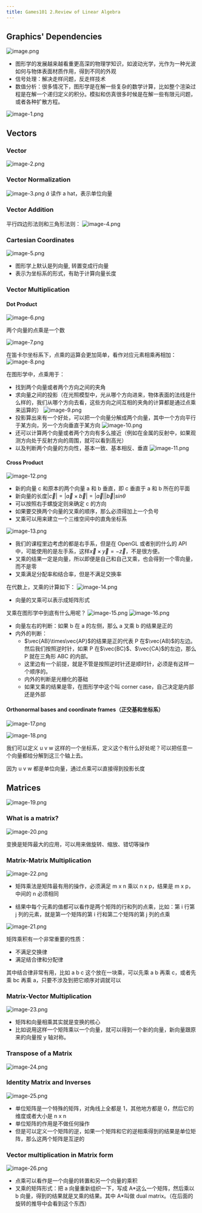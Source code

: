 ```yaml
---
title: Games101 2.Review of Linear Algebra
---
```


## Graphics' Dependencies

![image.png](/images/Pub_Note_Games101_2/image.png)

- 图形学的发展越来越看重更高深的物理学知识，如波动光学，光作为一种光波如何与物体表面材质作用，得到不同的外观
- 信号处理：解决走样问题，反走样技术
- 数值分析：很多情况下，图形学是在解一些复杂的数学计算，比如整个渲染过程是在解一个递归定义的积分。模拟和仿真很多时候是在解一些有限元问题，或者各种扩散方程。

![image-1.png](/images/Pub_Note_Games101_2/image-1.png)

## Vectors

### Vector

![image-2.png](/images/Pub_Note_Games101_2/image-2.png)

### Vector Normalization

![image-3.png](/images/Pub_Note_Games101_2/image-3.png)
$\hat{a}$ 读作 a hat，表示单位向量

### Vector Addition

平行四边形法则和三角形法则：
![image-4.png](/images/Pub_Note_Games101_2/image-4.png)

### Cartesian Coordinates

![image-5.png](/images/Pub_Note_Games101_2/image-5.png)

- 图形学上默认是列向量, 转置变成行向量
- 表示为坐标系的形式，有助于计算向量长度

### Vector Multiplication

#### Dot Product

![image-6.png](/images/Pub_Note_Games101_2/image-6.png)

两个向量的点乘是一个数

![image-7.png](/images/Pub_Note_Games101_2/image-7.png)

在笛卡尔坐标系下，点乘的运算会更加简单，看作对应元素相乘再相加：
![image-8.png](/images/Pub_Note_Games101_2/image-8.png)

在图形学中，点乘用于：

- 找到两个向量或者两个方向之间的夹角
- 求向量之间的投影（在光照模型中，光从哪个方向进来，物体表面的法线是什么样的，我们从哪个方向去看，这些方向之间互相的夹角的计算都是通过点乘来运算的）
  ![image-9.png](/images/Pub_Note_Games101_2/image-9.png)
- 投影算出来有一个好处，可以把一个向量分解成两个向量，其中一个方向平行于某方向，另一个方向垂直于某方向
  ![image-10.png](/images/Pub_Note_Games101_2/image-10.png)
- 还可以计算两个向量或者两个方向有多么接近（例如在金属的反射中，如果观测方向处于反射方向的周围，就可以看到高光）
- 以及判断两个向量的方向性，基本一致、基本相反、垂直
  ![image-11.png](/images/Pub_Note_Games101_2/image-11.png)

#### Cross Product

![image-12.png](/images/Pub_Note_Games101_2/image-12.png)

- 新的向量 c 和原本的两个向量 a 和 b 垂直，即 c 垂直于 a 和 b 所在的平面
- 新向量的长度$|\vec{c}| = |\vec{a}\times\vec{b}| = |\vec{a}||\vec{b}|sin\theta$
- 可以按照右手螺旋定则来确定 c 的方向
- 如果要交换两个向量的叉乘的顺序，那么必须得加上一个负号
- 叉乘可以用来建立一个三维空间中的直角坐标系

![image-13.png](/images/Pub_Note_Games101_2/image-13.png)

- 我们的课程里边考虑的都是右手系，但是在 OpenGL 或者别的什么的 API 中，可能使用的是左手系，这样$\vec{x}\times\vec{y} = -\vec{z}$，不是很方便。
- 叉乘的结果一定是向量，所以即便是自己和自己叉乘，也会得到一个零向量，而不是零
- 叉乘满足分配率和结合率，但是不满足交换率

在代数上，叉乘的计算如下：
![image-14.png](/images/Pub_Note_Games101_2/image-14.png)

- 向量的叉乘可以表示成矩阵形式

叉乘在图形学中到底有什么用呢？
![image-15.png](/images/Pub_Note_Games101_2/image-15.png)
![image-16.png](/images/Pub_Note_Games101_2/image-16.png)

- 向量左右的判断：如果 b 在 a 的左侧，那么 a 叉乘 b 的结果是正的
- 内外的判断：
  - $\vec{AB}\times\vec{AP}$的结果是正的代表 P 在$\vec{AB}$的左边。然后我们按照逆时针，如果 P 在$\vec{BC}$、$\vec{CA}$的左边，那么 P 就在三角形 ABC 的内部。
  - 这里边有一个前提，就是不管是按照逆时针还是顺时针，必须是有这样一个顺序的。
  - 内外的判断是光栅化的基础
  - 如果叉乘的结果是零，在图形学中这个叫 corner case，自己决定是内部还是外部

#### Orthonormal bases and coordinate frames（正交基和坐标系）

![image-17.png](/images/Pub_Note_Games101_2/image-17.png)

![image-18.png](/images/Pub_Note_Games101_2/image-18.png)

我们可以定义 u v w 这样的一个坐标系，定义这个有什么好处呢？可以把任意一个向量都给分解到这三个轴上去。

因为 u v w 都是单位向量，通过点乘可以直接得到投影长度

## Matrices

![image-19.png](/images/Pub_Note_Games101_2/image-19.png)

### What is a matrix?

![image-20.png](/images/Pub_Note_Games101_2/image-20.png)

变换是矩阵最大的应用，可以用来做旋转、缩放、错切等操作

### Matrix-Matrix Multiplication

![image-22.png](/images/Pub_Note_Games101_2/image-22.png)

- 矩阵乘法是矩阵最有用的操作，必须满足 m x n 乘以 n x p，结果是 m x p，中间的 n 必须相同

- 结果中每个元素的值都可以看作是两个矩阵的行和列的点乘，比如：第 i 行第 j 列的元素，就是第一个矩阵的第 i 行和第二个矩阵的第 j 列的点乘

![image-21.png](/images/Pub_Note_Games101_2/image-21.png)

矩阵乘积有一个非常重要的性质：

- 不满足交换律
- 满足结合律和分配律

其中结合律非常有用，比如 a b c 这个放在一块乘，可以先乘 a b 再乘 c，或者先乘 bc 再乘 a，只要不涉及到把它顺序对调就可以

### Matrix-Vector Multiplication

![image-23.png](/images/Pub_Note_Games101_2/image-23.png)

- 矩阵和向量相乘其实就是变换的核心
- 比如说用这样一个矩阵乘以一个向量，就可以得到一个新的向量，新向量跟原来的向量按 y 轴对称。

### Transpose of a Matrix

![image-24.png](/images/Pub_Note_Games101_2/image-24.png)

### Identity Matrix and Inverses

![image-25.png](/images/Pub_Note_Games101_2/image-25.png)

- 单位矩阵是一个特殊的矩阵，对角线上全都是 1，其他地方都是 0，然后它的维度或者大小是 n x n
- 单位矩阵的作用是不做任何操作
- 但是可以定义一个矩阵的逆，如果一个矩阵和它的逆相乘得到的结果是单位矩阵，那么这两个矩阵是互逆的

### Vector multiplication in Matrix form

![image-26.png](/images/Pub_Note_Games101_2/image-26.png)

- 点乘可以看作是一个向量的转置和另一个向量的乘积
- 叉乘的矩阵形式：把 a 向量重新组织一下，写成 A\*这么一个矩阵，然后乘以 b 向量，得到的结果就是叉乘的结果。其中 A\*叫做 dual matrix。（在后面的旋转的推导中会看到这个东西）
